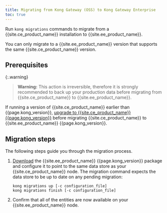 ```yaml
---
title: Migrating from Kong Gateway (OSS) to Kong Gateway Enterprise
toc: true
---
```


Run `kong migrations` commands to migrate from a {{site.ce_product_name}} installation to {{site.ee_product_name}}.

You can only migrate to a {{site.ee_product_name}} version that
supports the same {{site.ce_product_name}} version.

## Prerequisites

{:.warning}
> **Warning:** This action is irreversible, therefore it is strongly
   recommended to back up your production data before migrating from
   {{site.ce_product_name}} to {{site.ee_product_name}}.

If running a version of {{site.ce_product_name}} earlier than {{page.kong_version}},
[upgrade to {{site.ce_product_name}} {{page.kong_version}}](/gateway/{{page.kong_version}}/upgrade/) before migrating
{{site.ce_product_name}} to {{site.ee_product_name}} {{page.kong_version}}.

## Migration steps

The following steps guide you through the migration process.

1. [Download](/gateway/{{page.kong_version}}/install/) the {{site.ee_product_name}}
{{page.kong_version}} package and configure it to point to the same data store as your
{{site.ce_product_name}} node. The migration command expects the data store
to be up to date on any pending migration:

   ```shell
   kong migrations up [-c configuration_file]
   kong migrations finish [-c configuration_file]
   ```

2. Confirm that all of the entities are now available on your
   {{site.ee_product_name}} node.
